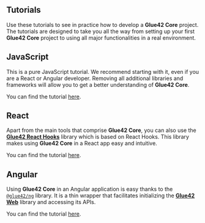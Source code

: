 ## Tutorials

Use these tutorials to see in practice how to develop a **Glue42 Core** project. The tutorials are designed to take you all the way from setting up your first **Glue42 Core** project to using all major functionalities in a real environment.

## JavaScript

This is a pure JavaScript tutorial. We recommend starting with it, even if you are a React or Angular developer. Removing all additional libraries and frameworks will allow you to get a better understanding of **Glue42 Core**.

You can find the tutorial [here](../../tutorials/core/javascript/index.html).

## React

Apart from the main tools that comprise **Glue42 Core**, you can also use the [**Glue42 React Hooks**](../glue42-client/react/index.html) library which is based on React Hooks. This library makes using **Glue42 Core** in a React app easy and intuitive.

You can find the tutorial [here](../../tutorials/core/react/index.html).

## Angular

Using **Glue42 Core** in an Angular application is easy thanks to the [`@glue42/ng`](https://www.npmjs.com/package/@glue42/ng) library. It is a thin wrapper that facilitates initializing the [**Glue42 Web**](../../reference/core/latest/glue42%20web/index.html) library and accessing its APIs.

You can find the tutorial [here](../../tutorials/core/angular/index.html).